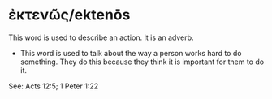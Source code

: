 # ἐκτενῶς/ektenōs
This word is used to describe an action. It is an adverb.
* This word is used to talk about the way a person works hard to do something. They do this because they think it is important for them to do it.

See: Acts 12:5; 1 Peter 1:22

